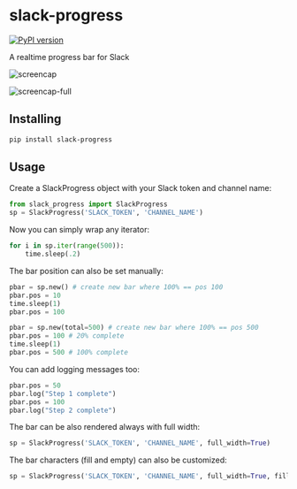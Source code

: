 # slack-progress

[![PyPI version](https://badge.fury.io/py/slack-progress.svg)](https://badge.fury.io/py/slack-progress)

A realtime progress bar for Slack

![screencap][screencap]

![screencap-full][screencap-full]

## Installing

```bash
pip install slack-progress
```

## Usage

Create a SlackProgress object with your Slack token and channel name:
```python
from slack_progress import SlackProgress
sp = SlackProgress('SLACK_TOKEN', 'CHANNEL_NAME')
```

Now you can simply wrap any iterator:
```python
for i in sp.iter(range(500)):
    time.sleep(.2)
```

The bar position can also be set manually:

```python
pbar = sp.new() # create new bar where 100% == pos 100
pbar.pos = 10
time.sleep(1)
pbar.pos = 100

pbar = sp.new(total=500) # create new bar where 100% == pos 500
pbar.pos = 100 # 20% complete
time.sleep(1)
pbar.pos = 500 # 100% complete
```

You can add logging messages too:
```python
pbar.pos = 50
pbar.log("Step 1 complete")
pbar.pos = 100
pbar.log("Step 2 complete")
```

The bar can be also rendered always with full width:

```python
sp = SlackProgress('SLACK_TOKEN', 'CHANNEL_NAME', full_width=True)
```

The bar characters (fill and empty) can also be customized:
```python
sp = SlackProgress('SLACK_TOKEN', 'CHANNEL_NAME', full_width=True, fill_char='X', empty_char='_')
```


[screencap]: https://i.imgur.com/cDkKIYW.gif "slack-progress"
[screencap-full]: https://i.imgur.com/UmGFHdI.gif "slack-progress-full"
